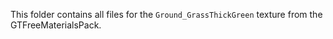 This folder contains all files for the `Ground_GrassThickGreen` texture from the GTFreeMaterialsPack.
